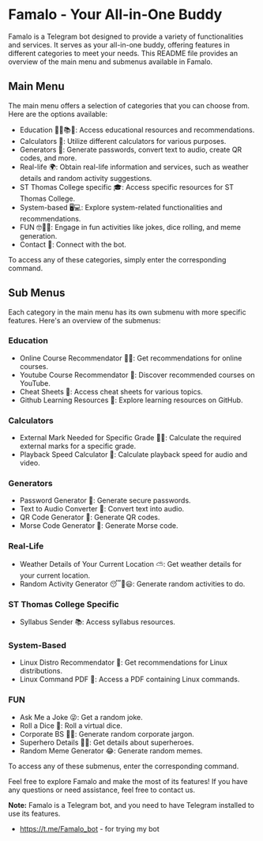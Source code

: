 # Famalo - Your All-in-One Buddy

Famalo is a Telegram bot designed to provide a variety of functionalities and services. It serves as your all-in-one buddy, offering features in different categories to meet your needs. This README file provides an overview of the main menu and submenus available in Famalo.

## Main Menu

The main menu offers a selection of categories that you can choose from. Here are the options available:

- Education 🧑‍🎓📚📖: Access educational resources and recommendations.
- Calculators 📱: Utilize different calculators for various purposes.
- Generators 🧪: Generate passwords, convert text to audio, create QR codes, and more.
- Real-life 🌍: Obtain real-life information and services, such as weather details and random activity suggestions.
- ST Thomas College specific 🎓: Access specific resources for ST Thomas College.
- System-based 🖥️💻: Explore system-related functionalities and recommendations.
- FUN 🤓🤪🥳: Engage in fun activities like jokes, dice rolling, and meme generation.
- Contact 📱: Connect with the bot.

To access any of these categories, simply enter the corresponding command.

## Sub Menus

Each category in the main menu has its own submenu with more specific features. Here's an overview of the submenus:

### Education

- Online Course Recommendator 👨‍🏫: Get recommendations for online courses.
- Youtube Course Recommendator 🎥: Discover recommended courses on YouTube.
- Cheat Sheets 📄: Access cheat sheets for various topics.
- Github Learning Resources 📖: Explore learning resources on GitHub.

### Calculators

- External Mark Needed for Specific Grade 🧑‍🎓: Calculate the required external marks for a specific grade.
- Playback Speed Calculator 📼: Calculate playback speed for audio and video.

### Generators

- Password Generator 🔐: Generate secure passwords.
- Text to Audio Converter 🎵: Convert text into audio.
- QR Code Generator 📲: Generate QR codes.
- Morse Code Generator 🔢: Generate Morse code.

### Real-Life

- Weather Details of Your Current Location ⛅: Get weather details for your current location.
- Random Activity Generator 😴🥱😃: Generate random activities to do.

### ST Thomas College Specific

- Syllabus Sender 📚: Access syllabus resources.

### System-Based

- Linux Distro Recommendator 🐧: Get recommendations for Linux distributions.
- Linux Command PDF 📃: Access a PDF containing Linux commands.

### FUN

- Ask Me a Joke 😜: Get a random joke.
- Roll a Dice 🎲: Roll a virtual dice.
- Corporate BS 🐂💩: Generate random corporate jargon.
- Superhero Details 🦸🦹: Get details about superheroes.
- Random Meme Generator 😂: Generate random memes.

To access any of these submenus, enter the corresponding command.

Feel free to explore Famalo and make the most of its features! If you have any questions or need assistance, feel free to contact us.

**Note:** Famalo is a Telegram bot, and you need to have Telegram installed to use its features.
- https://t.me/Famalo_bot - for trying my bot
